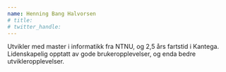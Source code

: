 ```yaml
---
name: Henning Bang Halvorsen
# title: 
# twitter_handle: 
---
```

Utvikler med master i informatikk fra NTNU, og 2,5 års fartstid i Kantega. Lidenskapelig opptatt av gode brukeropplevelser, og enda bedre utvikleropplevelser.
